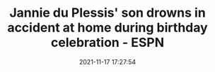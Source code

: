 ---
"title": "Jannie du Plessis' son drowns in accident at home during birthday celebration - ESPN"
"date": "2021-11-17 17:27:54"
"feed_name": "GOOGLENEWSMINING"
"feed_website": "https://news.google.com/search?q=mining%2Bincident&hl=en-US&gl=US&ceid=US:en"
"feed_rss": "https://news.google.com/rss/search?q=mining%2Bincident&hl=en-US&gl=US&ceid=US:en"
"link": "https://www.espn.com/rugby/story/_/id/32654144/jannie-du-plessis-son-drowns-accident-home-birthday-celebration"
"source": "{'href': 'https://www.espn.com', 'title': 'ESPN'}"
"file": "_posts/2021-1-1-4a6c325d566ef1f640b5865c2eddd505576320ba.md"
"accident": "1"
"drilling": "1"
"dead": "1"
"injured": "0"
"arrested": "0"
"place": "cape town"
"where": "unknown site"
"causes": "accident"
"place_uri": "http://en.wikipedia.org/wiki/Cape_Town"
---